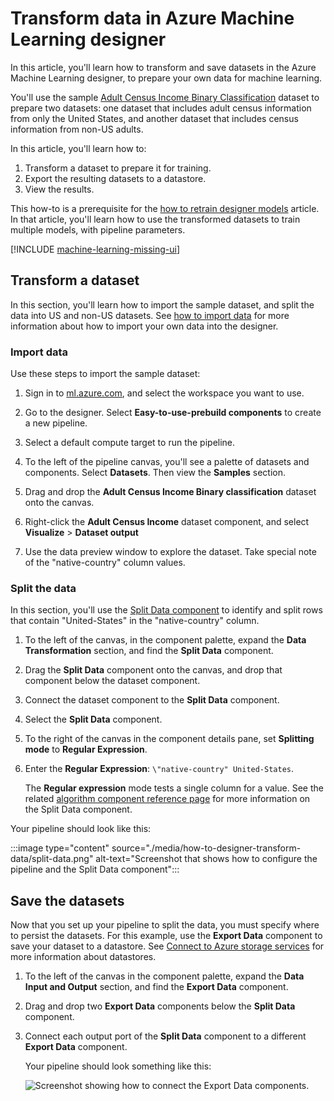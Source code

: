 
# Transform data in Azure Machine Learning designer

In this article, you'll learn how to transform and save datasets in the Azure Machine Learning designer, to prepare your own data for machine learning.

You'll use the sample [Adult Census Income Binary Classification](./samples-designer.md) dataset to prepare two datasets: one dataset that includes adult census information from only the United States, and another dataset that includes census information from non-US adults.

In this article, you'll learn how to:

1. Transform a dataset to prepare it for training.
1. Export the resulting datasets to a datastore.
1. View the results.

This how-to is a prerequisite for the [how to retrain designer models](how-to-retrain-designer.md) article. In that article, you'll learn how to use the transformed datasets to train multiple models, with pipeline parameters.

[!INCLUDE [machine-learning-missing-ui](../../includes/machine-learning-missing-ui.md)]

## Transform a dataset

In this section, you'll learn how to import the sample dataset, and split the data into US and non-US datasets. See [how to import data](v1/how-to-designer-import-data.md) for more information about how to import your own data into the designer.

### Import data

Use these steps to import the sample dataset:

1. Sign in to <a href="https://ml.azure.com?tabs=jre" target="_blank">ml.azure.com</a>, and select the workspace you want to use.

1. Go to the designer. Select **Easy-to-use-prebuild components** to create a new pipeline.

1. Select a default compute target to run the pipeline.

1. To the left of the pipeline canvas, you'll see a palette of datasets and components. Select **Datasets**. Then view the **Samples** section.

1. Drag and drop the **Adult Census Income Binary classification** dataset onto the canvas.

1. Right-click the **Adult Census Income** dataset component, and select **Visualize** > **Dataset output**

1. Use the data preview window to explore the dataset. Take special note of the "native-country" column values.

### Split the data

In this section, you'll use the [Split Data component](algorithm-module-reference/split-data.md) to identify and split rows that contain "United-States" in the "native-country" column.

1. To the left of the canvas, in the component palette, expand the **Data Transformation** section, and find the **Split Data** component.

1. Drag the **Split Data** component onto the canvas, and drop that component below the dataset component.

1. Connect the dataset component to the **Split Data** component.

1. Select the **Split Data** component.

1. To the right of the canvas in the component details pane, set **Splitting mode** to **Regular Expression**.

1. Enter the **Regular Expression**: `\"native-country" United-States`.

    The **Regular expression** mode tests a single column for a value. See the related [algorithm component reference page](algorithm-module-reference/split-data.md) for more information on the Split Data component.

Your pipeline should look like this:

:::image type="content" source="./media/how-to-designer-transform-data/split-data.png" alt-text="Screenshot that shows how to configure the pipeline and the Split Data component":::


## Save the datasets

Now that you set up your pipeline to split the data, you must specify where to persist the datasets. For this example, use the **Export Data** component to save your dataset to a datastore. See [Connect to Azure storage services](how-to-access-data.md) for more information about datastores.

1. To the left of the canvas in the component palette, expand the **Data Input and Output** section, and find the **Export Data** component.

1. Drag and drop two **Export Data** components below the **Split Data** component.

1. Connect each output port of the **Split Data** component to a different **Export Data** component.

    Your pipeline should look something like this:

    ![Screenshot showing how to connect the Export Data components](media/how-to-designer-transform-data/export-data-pipeline.png).
